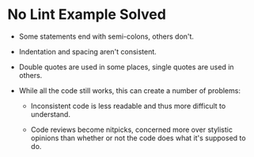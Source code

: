 # No Lint Example Solved

- Some statements end with semi-colons, others don't.

- Indentation and spacing aren't consistent.

- Double quotes are used in some places, single quotes are used in others.

- While all the code still works, this can create a number of problems:

  - Inconsistent code is less readable and thus more difficult to understand.

  - Code reviews become nitpicks, concerned more over stylistic opinions than whether or not the code does what it's supposed to do.
